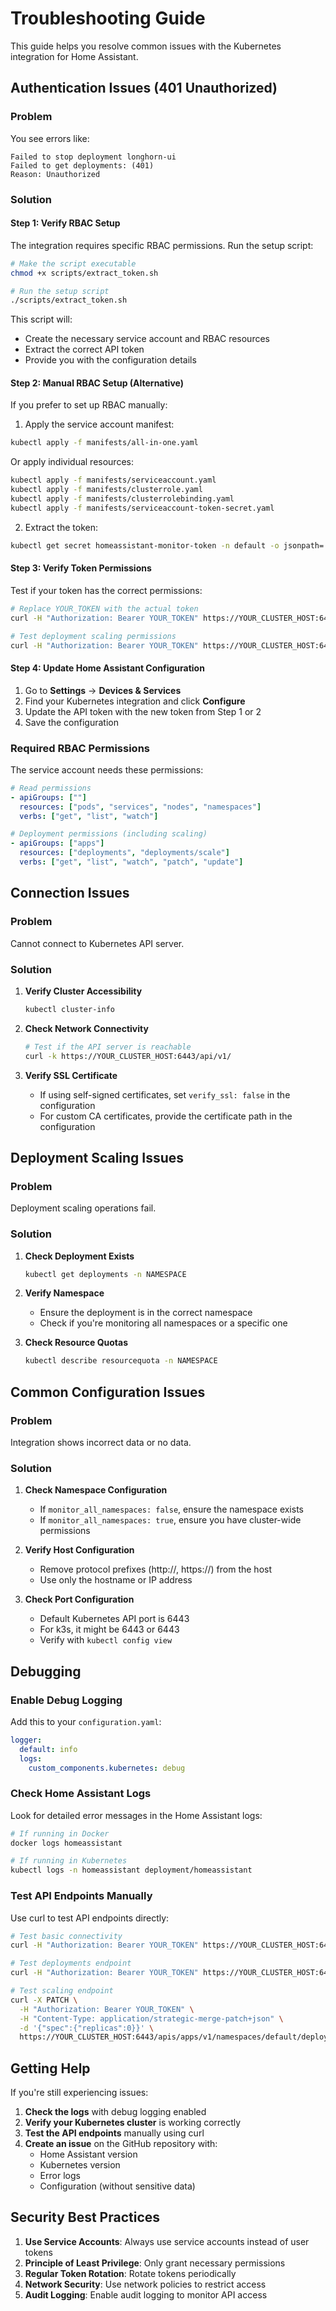 # Troubleshooting Guide

This guide helps you resolve common issues with the Kubernetes integration for Home Assistant.

## Authentication Issues (401 Unauthorized)

### Problem
You see errors like:
```
Failed to stop deployment longhorn-ui
Failed to get deployments: (401)
Reason: Unauthorized
```

### Solution

#### Step 1: Verify RBAC Setup
The integration requires specific RBAC permissions. Run the setup script:

```bash
# Make the script executable
chmod +x scripts/extract_token.sh

# Run the setup script
./scripts/extract_token.sh
```

This script will:
- Create the necessary service account and RBAC resources
- Extract the correct API token
- Provide you with the configuration details

#### Step 2: Manual RBAC Setup (Alternative)
If you prefer to set up RBAC manually:

1. Apply the service account manifest:
```bash
kubectl apply -f manifests/all-in-one.yaml
```

Or apply individual resources:
```bash
kubectl apply -f manifests/serviceaccount.yaml
kubectl apply -f manifests/clusterrole.yaml
kubectl apply -f manifests/clusterrolebinding.yaml
kubectl apply -f manifests/serviceaccount-token-secret.yaml
```

2. Extract the token:
```bash
kubectl get secret homeassistant-monitor-token -n default -o jsonpath='{.data.token}' | base64 -d
```

#### Step 3: Verify Token Permissions
Test if your token has the correct permissions:

```bash
# Replace YOUR_TOKEN with the actual token
curl -H "Authorization: Bearer YOUR_TOKEN" https://YOUR_CLUSTER_HOST:6443/api/v1/

# Test deployment scaling permissions
curl -H "Authorization: Bearer YOUR_TOKEN" https://YOUR_CLUSTER_HOST:6443/apis/apps/v1/namespaces/default/deployments
```

#### Step 4: Update Home Assistant Configuration
1. Go to **Settings** → **Devices & Services**
2. Find your Kubernetes integration and click **Configure**
3. Update the API token with the new token from Step 1 or 2
4. Save the configuration

### Required RBAC Permissions
The service account needs these permissions:

```yaml
# Read permissions
- apiGroups: [""]
  resources: ["pods", "services", "nodes", "namespaces"]
  verbs: ["get", "list", "watch"]

# Deployment permissions (including scaling)
- apiGroups: ["apps"]
  resources: ["deployments", "deployments/scale"]
  verbs: ["get", "list", "watch", "patch", "update"]
```

## Connection Issues

### Problem
Cannot connect to Kubernetes API server.

### Solution

1. **Verify Cluster Accessibility**
   ```bash
   kubectl cluster-info
   ```

2. **Check Network Connectivity**
   ```bash
   # Test if the API server is reachable
   curl -k https://YOUR_CLUSTER_HOST:6443/api/v1/
   ```

3. **Verify SSL Certificate**
   - If using self-signed certificates, set `verify_ssl: false` in the configuration
   - For custom CA certificates, provide the certificate path in the configuration

## Deployment Scaling Issues

### Problem
Deployment scaling operations fail.

### Solution

1. **Check Deployment Exists**
   ```bash
   kubectl get deployments -n NAMESPACE
   ```

2. **Verify Namespace**
   - Ensure the deployment is in the correct namespace
   - Check if you're monitoring all namespaces or a specific one

3. **Check Resource Quotas**
   ```bash
   kubectl describe resourcequota -n NAMESPACE
   ```

## Common Configuration Issues

### Problem
Integration shows incorrect data or no data.

### Solution

1. **Check Namespace Configuration**
   - If `monitor_all_namespaces: false`, ensure the namespace exists
   - If `monitor_all_namespaces: true`, ensure you have cluster-wide permissions

2. **Verify Host Configuration**
   - Remove protocol prefixes (http://, https://) from the host
   - Use only the hostname or IP address

3. **Check Port Configuration**
   - Default Kubernetes API port is 6443
   - For k3s, it might be 6443 or 6443
   - Verify with `kubectl config view`

## Debugging

### Enable Debug Logging
Add this to your `configuration.yaml`:

```yaml
logger:
  default: info
  logs:
    custom_components.kubernetes: debug
```

### Check Home Assistant Logs
Look for detailed error messages in the Home Assistant logs:

```bash
# If running in Docker
docker logs homeassistant

# If running in Kubernetes
kubectl logs -n homeassistant deployment/homeassistant
```

### Test API Endpoints Manually
Use curl to test API endpoints directly:

```bash
# Test basic connectivity
curl -H "Authorization: Bearer YOUR_TOKEN" https://YOUR_CLUSTER_HOST:6443/api/v1/

# Test deployments endpoint
curl -H "Authorization: Bearer YOUR_TOKEN" https://YOUR_CLUSTER_HOST:6443/apis/apps/v1/namespaces/default/deployments

# Test scaling endpoint
curl -X PATCH \
  -H "Authorization: Bearer YOUR_TOKEN" \
  -H "Content-Type: application/strategic-merge-patch+json" \
  -d '{"spec":{"replicas":0}}' \
  https://YOUR_CLUSTER_HOST:6443/apis/apps/v1/namespaces/default/deployments/DEPLOYMENT_NAME/scale
```

## Getting Help

If you're still experiencing issues:

1. **Check the logs** with debug logging enabled
2. **Verify your Kubernetes cluster** is working correctly
3. **Test the API endpoints** manually using curl
4. **Create an issue** on the GitHub repository with:
   - Home Assistant version
   - Kubernetes version
   - Error logs
   - Configuration (without sensitive data)

## Security Best Practices

1. **Use Service Accounts**: Always use service accounts instead of user tokens
2. **Principle of Least Privilege**: Only grant necessary permissions
3. **Regular Token Rotation**: Rotate tokens periodically
4. **Network Security**: Use network policies to restrict access
5. **Audit Logging**: Enable audit logging to monitor API access
